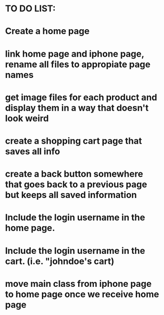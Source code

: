 # TO DO LIST:

# Create a home page
# link home page and iphone page, rename all files to appropiate page names
# get image files for each product and display them in a way that doesn't look weird
# create a shopping cart page that saves all info
# create a back button somewhere that goes back to a previous page but keeps all saved information
# Include the login username in the home page. 
# Include the login username in the cart. (i.e. "johndoe's cart)
# move main class from iphone page to home page once we receive home page
#
